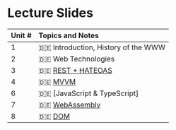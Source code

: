 # Lecture Slides 

| Unit # | Topics and Notes |
|:-|:-|
| 1 | 🇩🇪 Introduction, History of the WWW |
| 2 | 🇩🇪 Web Technologies |
| 3 | 🇩🇪 [REST + HATEOAS](../slides/webdev.03.de.pdf) |
| 4 | 🇩🇪 [MVVM](../slides/webdev.04.de.pdf) |
| 6 | 🇩🇪 [JavaScript & TypeScript]
| 7 | 🇩🇪 [WebAssembly](../slides/webdev.05.de.pdf) |
| 8 | 🇩🇪 [DOM](../slides/webdev.08.de.pdf)